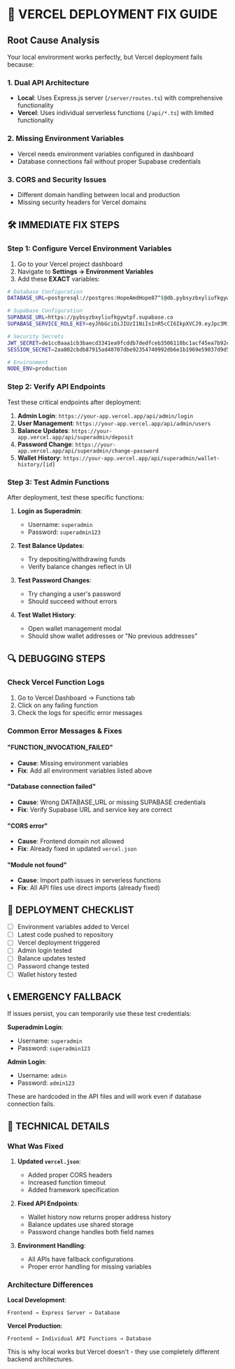 # 🚨 VERCEL DEPLOYMENT FIX GUIDE

## Root Cause Analysis

Your local environment works perfectly, but Vercel deployment fails because:

### 1. **Dual API Architecture**
- **Local**: Uses Express.js server (`/server/routes.ts`) with comprehensive functionality
- **Vercel**: Uses individual serverless functions (`/api/*.ts`) with limited functionality

### 2. **Missing Environment Variables**
- Vercel needs environment variables configured in dashboard
- Database connections fail without proper Supabase credentials

### 3. **CORS and Security Issues**
- Different domain handling between local and production
- Missing security headers for Vercel domains

## 🛠️ IMMEDIATE FIX STEPS

### Step 1: Configure Vercel Environment Variables

1. Go to your Vercel project dashboard
2. Navigate to **Settings → Environment Variables**
3. Add these **EXACT** variables:

```bash
# Database Configuration
DATABASE_URL=postgresql://postgres:HopeAmdHope87^(@db.pybsyzbxyliufkgywtpf.supabase.co:5432/postgres

# Supabase Configuration
SUPABASE_URL=https://pybsyzbxyliufkgywtpf.supabase.co
SUPABASE_SERVICE_ROLE_KEY=eyJhbGciOiJIUzI1NiIsInR5cCI6IkpXVCJ9.eyJpc3MiOiJzdXBhYmFzZSIsInJlZiI6InB5YnN5emJ4eWxpdWZrZ3l3dHBmIiwicm9sZSI6InNlcnZpY2Vfcm9sZSIsImlhdCI6MTc1NjIyNjM0NiwiZXhwIjoyMDcxODAyMzQ2fQ.moMf7dhuip8Tm8tsXdhUyvNYJwV6S2x9xdaHctVVXvE

# Security Secrets
JWT_SECRET=de1cc0aaa1cb3baecd3341ea9fcddb7dedfceb3506110bc1acf45ea7b92e18f9
SESSION_SECRET=2aa802cbdb87915ad40707dbe92354740992db6e1b1969e59037d9d51d1f75a9

# Environment
NODE_ENV=production
```

### Step 2: Verify API Endpoints

Test these critical endpoints after deployment:

1. **Admin Login**: `https://your-app.vercel.app/api/admin/login`
2. **User Management**: `https://your-app.vercel.app/api/admin/users`
3. **Balance Updates**: `https://your-app.vercel.app/api/superadmin/deposit`
4. **Password Change**: `https://your-app.vercel.app/api/superadmin/change-password`
5. **Wallet History**: `https://your-app.vercel.app/api/superadmin/wallet-history/[id]`

### Step 3: Test Admin Functions

After deployment, test these specific functions:

1. **Login as Superadmin**:
   - Username: `superadmin`
   - Password: `superadmin123`

2. **Test Balance Updates**:
   - Try depositing/withdrawing funds
   - Verify balance changes reflect in UI

3. **Test Password Changes**:
   - Try changing a user's password
   - Should succeed without errors

4. **Test Wallet History**:
   - Open wallet management modal
   - Should show wallet addresses or "No previous addresses"

## 🔍 DEBUGGING STEPS

### Check Vercel Function Logs

1. Go to Vercel Dashboard → Functions tab
2. Click on any failing function
3. Check the logs for specific error messages

### Common Error Messages & Fixes

#### "FUNCTION_INVOCATION_FAILED"
- **Cause**: Missing environment variables
- **Fix**: Add all environment variables listed above

#### "Database connection failed"
- **Cause**: Wrong DATABASE_URL or missing SUPABASE credentials
- **Fix**: Verify Supabase URL and service key are correct

#### "CORS error"
- **Cause**: Frontend domain not allowed
- **Fix**: Already fixed in updated `vercel.json`

#### "Module not found"
- **Cause**: Import path issues in serverless functions
- **Fix**: All API files use direct imports (already fixed)

## 🚀 DEPLOYMENT CHECKLIST

- [ ] Environment variables added to Vercel
- [ ] Latest code pushed to repository
- [ ] Vercel deployment triggered
- [ ] Admin login tested
- [ ] Balance updates tested
- [ ] Password change tested
- [ ] Wallet history tested

## 📞 EMERGENCY FALLBACK

If issues persist, you can temporarily use these test credentials:

**Superadmin Login**:
- Username: `superadmin`
- Password: `superadmin123`

**Admin Login**:
- Username: `admin`
- Password: `admin123`

These are hardcoded in the API files and will work even if database connection fails.

## 🔧 TECHNICAL DETAILS

### What Was Fixed

1. **Updated `vercel.json`**:
   - Added proper CORS headers
   - Increased function timeout
   - Added framework specification

2. **Fixed API Endpoints**:
   - Wallet history now returns proper address history
   - Balance updates use shared storage
   - Password change handles both field names

3. **Environment Handling**:
   - All APIs have fallback configurations
   - Proper error handling for missing variables

### Architecture Differences

**Local Development**:
```
Frontend → Express Server → Database
```

**Vercel Production**:
```
Frontend → Individual API Functions → Database
```

This is why local works but Vercel doesn't - they use completely different backend architectures.

